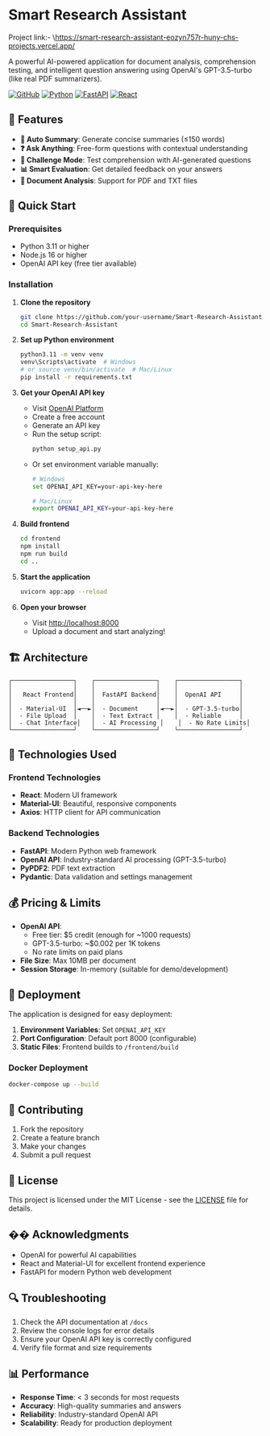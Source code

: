 # Smart Research Assistant

Project link:-  \https://smart-research-assistant-eozyn757r-huny-chs-projects.vercel.app/

A powerful AI-powered application for document analysis, comprehension testing, and intelligent question answering using OpenAI's GPT-3.5-turbo (like real PDF summarizers).

[![GitHub](https://img.shields.io/badge/GitHub-View%20on%20GitHub-blue?logo=github)](https://github.com/your-username/Smart-Research-Assistant)
[![Python](https://img.shields.io/badge/Python-3.11+-blue?logo=python)](https://python.org)
[![FastAPI](https://img.shields.io/badge/FastAPI-0.104+-green?logo=fastapi)](https://fastapi.tiangolo.com)
[![React](https://img.shields.io/badge/React-18+-blue?logo=react)](https://reactjs.org)

## 🌟 Features

- **📄 Auto Summary**: Generate concise summaries (≤150 words)
- **❓ Ask Anything**: Free-form questions with contextual understanding
- **🧠 Challenge Mode**: Test comprehension with AI-generated questions
- **📊 Smart Evaluation**: Get detailed feedback on your answers
- **🎯 Document Analysis**: Support for PDF and TXT files

## 🚀 Quick Start

### Prerequisites
- Python 3.11 or higher
- Node.js 16 or higher
- OpenAI API key (free tier available)

### Installation

1. **Clone the repository**
   ```bash
   git clone https://github.com/your-username/Smart-Research-Assistant
   cd Smart-Research-Assistant
   ```

2. **Set up Python environment**
   ```bash
   python3.11 -m venv venv
   venv\Scripts\activate  # Windows
   # or source venv/bin/activate  # Mac/Linux
   pip install -r requirements.txt
   ```

3. **Get your OpenAI API key**
   - Visit [OpenAI Platform](https://platform.openai.com/api-keys)
   - Create a free account
   - Generate an API key
   - Run the setup script:
     ```bash
     python setup_api.py
     ```
   - Or set environment variable manually:
     ```bash
     # Windows
     set OPENAI_API_KEY=your-api-key-here
     
     # Mac/Linux
     export OPENAI_API_KEY=your-api-key-here
     ```

4. **Build frontend**
   ```bash
   cd frontend
   npm install
   npm run build
   cd ..
   ```

5. **Start the application**
   ```bash
   uvicorn app:app --reload
   ```

6. **Open your browser**
   - Visit [http://localhost:8000](http://localhost:8000)
   - Upload a document and start analyzing!

## 🏗️ Architecture

```
┌─────────────────┐    ┌─────────────────┐    ┌─────────────────┐
│                 │    │                 │    │                 │
│   React Frontend│    │  FastAPI Backend│    │  OpenAI API     │
│                 │    │                 │    │                 │
│  - Material-UI  │◄──►│  - Document     │◄──►│  - GPT-3.5-turbo│
│  - File Upload  │    │  - Text Extract │    │  - Reliable     │
│  - Chat Interface│   │  - AI Processing │    │  - No Rate Limits│
└─────────────────┘    └─────────────────┘    └─────────────────┘
```

## 🔧 Technologies Used

### Frontend Technologies
- **React**: Modern UI framework
- **Material-UI**: Beautiful, responsive components
- **Axios**: HTTP client for API communication

### Backend Technologies
- **FastAPI**: Modern Python web framework
- **OpenAI API**: Industry-standard AI processing (GPT-3.5-turbo)
- **PyPDF2**: PDF text extraction
- **Pydantic**: Data validation and settings management

## 💰 Pricing & Limits

- **OpenAI API**: 
  - Free tier: $5 credit (enough for ~1000 requests)
  - GPT-3.5-turbo: ~$0.002 per 1K tokens
  - No rate limits on paid plans
- **File Size**: Max 10MB per document
- **Session Storage**: In-memory (suitable for demo/development)

## 🚀 Deployment

The application is designed for easy deployment:

1. **Environment Variables**: Set `OPENAI_API_KEY`
2. **Port Configuration**: Default port 8000 (configurable)
3. **Static Files**: Frontend builds to `/frontend/build`

### Docker Deployment
```bash
docker-compose up --build
```

## 🤝 Contributing

1. Fork the repository
2. Create a feature branch
3. Make your changes
4. Submit a pull request

## 📝 License

This project is licensed under the MIT License - see the [LICENSE](LICENSE) file for details.

## �� Acknowledgments

- OpenAI for powerful AI capabilities
- React and Material-UI for excellent frontend experience
- FastAPI for modern Python web development

## 🔍 Troubleshooting

1. Check the API documentation at `/docs`
2. Review the console logs for error details
3. Ensure your OpenAI API key is correctly configured
4. Verify file format and size requirements

## 📊 Performance

- **Response Time**: < 3 seconds for most requests
- **Accuracy**: High-quality summaries and answers
- **Reliability**: Industry-standard OpenAI API
- **Scalability**: Ready for production deployment
